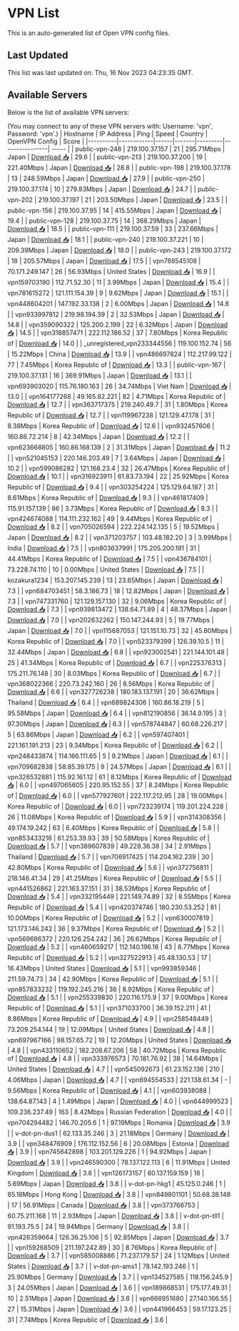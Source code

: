 # VPN List

This is an auto-generated list of Open VPN config files.

## Last Updated

This list was last updated on: Thu, 16 Nov 2023 04:23:35 GMT.

## Available Servers

Below is the list of available VPN servers:

(You may connect to any of these VPN servers with: Username: 'vpn', Password: 'vpn'.)
| Hostname | IP Address | Ping | Speed | Country | OpenVPN Config | Score |
|----------|------------|------|-------|---------|----------------| ----- |
| public-vpn-248 | 219.100.37.157 | 21 | 295.71Mbps | Japan | [Download 📥](./configs/server_0_JP.ovpn) | 29.6 |
| public-vpn-213 | 219.100.37.200 | 19 | 221.40Mbps | Japan | [Download 📥](./configs/server_1_JP.ovpn) | 28.8 |
| public-vpn-198 | 219.100.37.178 | 13 | 248.59Mbps | Japan | [Download 📥](./configs/server_2_JP.ovpn) | 27.9 |
| public-vpn-250 | 219.100.37.174 | 10 | 279.83Mbps | Japan | [Download 📥](./configs/server_3_JP.ovpn) | 24.7 |
| public-vpn-202 | 219.100.37.197 | 21 | 203.50Mbps | Japan | [Download 📥](./configs/server_4_JP.ovpn) | 23.5 |
| public-vpn-156 | 219.100.37.95 | 14 | 415.55Mbps | Japan | [Download 📥](./configs/server_5_JP.ovpn) | 19.4 |
| public-vpn-128 | 219.100.37.75 | 14 | 368.29Mbps | Japan | [Download 📥](./configs/server_6_JP.ovpn) | 18.5 |
| public-vpn-111 | 219.100.37.59 | 33 | 237.66Mbps | Japan | [Download 📥](./configs/server_7_JP.ovpn) | 18.1 |
| public-vpn-240 | 219.100.37.221 | 10 | 209.39Mbps | Japan | [Download 📥](./configs/server_8_JP.ovpn) | 18.0 |
| public-vpn-243 | 219.100.37.172 | 18 | 205.57Mbps | Japan | [Download 📥](./configs/server_9_JP.ovpn) | 17.5 |
| vpn788545108 | 70.171.249.147 | 26 | 56.93Mbps | United States | [Download 📥](./configs/server_10_US.ovpn) | 16.9 |
| vpn159703190 | 112.71.52.30 | 11 | 3.99Mbps | Japan | [Download 📥](./configs/server_11_JP.ovpn) | 15.4 |
| vpn781615272 | 121.111.154.39 | 9 | 9.62Mbps | Japan | [Download 📥](./configs/server_12_JP.ovpn) | 15.1 |
| vpn448604201 | 147.192.33.138 | 2 | 6.00Mbps | Japan | [Download 📥](./configs/server_13_JP.ovpn) | 14.8 |
| vpn933997812 | 219.98.194.39 | 2 | 32.53Mbps | Japan | [Download 📥](./configs/server_14_JP.ovpn) | 14.8 |
| vpn359090322 | 125.200.2.199 | 22 | 6.32Mbps | Japan | [Download 📥](./configs/server_15_JP.ovpn) | 14.5 |
| vpn318857471 | 222.112.186.52 | 37 | 7.80Mbps | Korea Republic of | [Download 📥](./configs/server_16_KR.ovpn) | 14.0 |
| _unregistered_vpn233344556 | 119.100.152.74 | 56 | 15.22Mbps | China | [Download 📥](./configs/server_17_CN.ovpn) | 13.9 |
| vpn486697824 | 112.217.99.122 | 77 | 7.45Mbps | Korea Republic of | [Download 📥](./configs/server_18_KR.ovpn) | 13.3 |
| public-vpn-167 | 219.100.37.131 | 16 | 369.91Mbps | Japan | [Download 📥](./configs/server_19_JP.ovpn) | 13.1 |
| vpn693903020 | 115.76.180.163 | 26 | 34.74Mbps | Viet Nam | [Download 📥](./configs/server_20_VN.ovpn) | 13.0 |
| vpn164177268 | 49.165.82.221 | 82 | 4.71Mbps | Korea Republic of | [Download 📥](./configs/server_21_KR.ovpn) | 12.7 |
| vpn363717375 | 219.240.49.7 | 31 | 1.80Mbps | Korea Republic of | [Download 📥](./configs/server_22_KR.ovpn) | 12.7 |
| vpn119967238 | 121.129.47.178 | 31 | 8.38Mbps | Korea Republic of | [Download 📥](./configs/server_23_KR.ovpn) | 12.6 |
| vpn932457606 | 160.86.72.214 | 8 | 42.34Mbps | Japan | [Download 📥](./configs/server_24_JP.ovpn) | 12.2 |
| vpn623668805 | 160.86.168.139 | 2 | 31.31Mbps | Japan | [Download 📥](./configs/server_25_JP.ovpn) | 11.2 |
| vpn521045153 | 220.146.203.49 | 7 | 3.64Mbps | Japan | [Download 📥](./configs/server_26_JP.ovpn) | 10.2 |
| vpn599086282 | 121.168.23.4 | 32 | 26.47Mbps | Korea Republic of | [Download 📥](./configs/server_27_KR.ovpn) | 10.1 |
| vpn316923911 | 61.83.73.194 | 22 | 25.92Mbps | Korea Republic of | [Download 📥](./configs/server_28_KR.ovpn) | 9.4 |
| vpn303254224 | 125.129.64.187 | 31 | 8.61Mbps | Korea Republic of | [Download 📥](./configs/server_29_KR.ovpn) | 9.3 |
| vpn461817409 | 115.91.157.139 | 86 | 3.73Mbps | Korea Republic of | [Download 📥](./configs/server_30_KR.ovpn) | 8.3 |
| vpn424674088 | 114.111.232.162 | 49 | 9.44Mbps | Korea Republic of | [Download 📥](./configs/server_31_KR.ovpn) | 8.2 |
| vpn705026594 | 222.224.142.135 | 5 | 19.52Mbps | Japan | [Download 📥](./configs/server_32_JP.ovpn) | 8.2 |
| vpn371203757 | 103.48.182.20 | 3 | 3.99Mbps | India | [Download 📥](./configs/server_33_IN.ovpn) | 7.5 |
| vpn803637991 | 175.205.200.191 | 31 | 44.41Mbps | Korea Republic of | [Download 📥](./configs/server_34_KR.ovpn) | 7.5 |
| vpn436784101 | 73.228.74.110 | 10 | 0.00Mbps | United States | [Download 📥](./configs/server_35_US.ovpn) | 7.5 |
| kozakura1234 | 153.207.145.239 | 13 | 23.65Mbps | Japan | [Download 📥](./configs/server_36_JP.ovpn) | 7.3 |
| vpn684703451 | 58.3.186.73 | 18 | 12.82Mbps | Japan | [Download 📥](./configs/server_37_JP.ovpn) | 7.3 |
| vpn747331760 | 121.129.157.130 | 32 | 9.06Mbps | Korea Republic of | [Download 📥](./configs/server_38_KR.ovpn) | 7.3 |
| vpn939813472 | 138.64.71.89 | 4 | 48.37Mbps | Japan | [Download 📥](./configs/server_39_JP.ovpn) | 7.0 |
| vpn202632262 | 150.147.244.93 | 5 | 19.77Mbps | Japan | [Download 📥](./configs/server_40_JP.ovpn) | 7.0 |
| vpn115687053 | 121.151.10.73 | 32 | 45.80Mbps | Korea Republic of | [Download 📥](./configs/server_41_KR.ovpn) | 7.0 |
| vpn523379399 | 126.39.10.5 | 11 | 32.44Mbps | Japan | [Download 📥](./configs/server_42_JP.ovpn) | 6.8 |
| vpn923002541 | 221.144.101.48 | 25 | 41.34Mbps | Korea Republic of | [Download 📥](./configs/server_43_KR.ovpn) | 6.7 |
| vpn225376313 | 175.211.76.148 | 30 | 8.03Mbps | Korea Republic of | [Download 📥](./configs/server_44_KR.ovpn) | 6.7 |
| vpn368022366 | 220.73.242.160 | 26 | 8.56Mbps | Korea Republic of | [Download 📥](./configs/server_45_KR.ovpn) | 6.6 |
| vpn327726238 | 180.183.137.191 | 20 | 36.62Mbps | Thailand | [Download 📥](./configs/server_46_TH.ovpn) | 6.4 |
| vpn689824306 | 160.86.18.219 | 5 | 95.58Mbps | Japan | [Download 📥](./configs/server_47_JP.ovpn) | 6.4 |
| vpn812190856 | 36.14.9.195 | 3 | 97.30Mbps | Japan | [Download 📥](./configs/server_48_JP.ovpn) | 6.3 |
| vpn578744847 | 60.68.226.217 | 5 | 63.86Mbps | Japan | [Download 📥](./configs/server_49_JP.ovpn) | 6.2 |
| vpn597407401 | 221.161.191.213 | 23 | 9.34Mbps | Korea Republic of | [Download 📥](./configs/server_50_KR.ovpn) | 6.2 |
| vpn248433874 | 114.166.111.65 | 5 | 9.21Mbps | Japan | [Download 📥](./configs/server_51_JP.ovpn) | 6.1 |
| vpn709682838 | 58.85.39.175 | 9 | 24.57Mbps | Japan | [Download 📥](./configs/server_52_JP.ovpn) | 6.1 |
| vpn326532881 | 115.92.161.12 | 61 | 8.12Mbps | Korea Republic of | [Download 📥](./configs/server_53_KR.ovpn) | 6.0 |
| vpn497065605 | 220.95.152.55 | 37 | 8.24Mbps | Korea Republic of | [Download 📥](./configs/server_54_KR.ovpn) | 6.0 |
| vpn577927601 | 222.117.212.95 | 28 | 19.00Mbps | Korea Republic of | [Download 📥](./configs/server_55_KR.ovpn) | 6.0 |
| vpn723239174 | 119.201.224.228 | 26 | 11.08Mbps | Korea Republic of | [Download 📥](./configs/server_56_KR.ovpn) | 5.9 |
| vpn314308356 | 49.174.19.242 | 63 | 6.40Mbps | Korea Republic of | [Download 📥](./configs/server_57_KR.ovpn) | 5.8 |
| vpn853433216 | 61.253.39.93 | 39 | 50.58Mbps | Korea Republic of | [Download 📥](./configs/server_58_KR.ovpn) | 5.7 |
| vpn389607839 | 49.228.36.38 | 34 | 2.91Mbps | Thailand | [Download 📥](./configs/server_59_TH.ovpn) | 5.7 |
| vpn706917425 | 114.204.162.239 | 30 | 42.80Mbps | Korea Republic of | [Download 📥](./configs/server_60_KR.ovpn) | 5.6 |
| vpn372756811 | 218.146.41.34 | 29 | 41.25Mbps | Korea Republic of | [Download 📥](./configs/server_61_KR.ovpn) | 5.5 |
| vpn441526862 | 221.163.37.151 | 31 | 38.53Mbps | Korea Republic of | [Download 📥](./configs/server_62_KR.ovpn) | 5.4 |
| vpn332195449 | 221.149.74.89 | 32 | 8.55Mbps | Korea Republic of | [Download 📥](./configs/server_63_KR.ovpn) | 5.4 |
| vpn420374746 | 180.230.53.252 | 81 | 10.00Mbps | Korea Republic of | [Download 📥](./configs/server_64_KR.ovpn) | 5.2 |
| vpn630007819 | 121.173.146.242 | 36 | 9.37Mbps | Korea Republic of | [Download 📥](./configs/server_65_KR.ovpn) | 5.2 |
| vpn569686372 | 220.126.254.242 | 36 | 26.62Mbps | Korea Republic of | [Download 📥](./configs/server_66_KR.ovpn) | 5.2 |
| vpn460659217 | 112.140.196.16 | 43 | 8.77Mbps | Korea Republic of | [Download 📥](./configs/server_67_KR.ovpn) | 5.2 |
| vpn327522913 | 45.48.130.53 | 17 | 16.43Mbps | United States | [Download 📥](./configs/server_68_US.ovpn) | 5.1 |
| vpn993859346 | 211.59.74.73 | 34 | 42.90Mbps | Korea Republic of | [Download 📥](./configs/server_69_KR.ovpn) | 5.1 |
| vpn857833232 | 119.192.245.216 | 36 | 8.92Mbps | Korea Republic of | [Download 📥](./configs/server_70_KR.ovpn) | 5.1 |
| vpn255339830 | 220.116.175.9 | 37 | 9.00Mbps | Korea Republic of | [Download 📥](./configs/server_71_KR.ovpn) | 5.1 |
| vpn371033700 | 36.39.152.211 | 41 | 8.86Mbps | Korea Republic of | [Download 📥](./configs/server_72_KR.ovpn) | 4.9 |
| vpn258548449 | 73.209.254.144 | 19 | 12.09Mbps | United States | [Download 📥](./configs/server_73_US.ovpn) | 4.8 |
| vpn697967166 | 98.157.65.72 | 19 | 12.20Mbps | United States | [Download 📥](./configs/server_74_US.ovpn) | 4.8 |
| vpn433110652 | 182.208.67.206 | 58 | 40.72Mbps | Korea Republic of | [Download 📥](./configs/server_75_KR.ovpn) | 4.8 |
| vpn333976573 | 70.181.76.92 | 38 | 14.64Mbps | United States | [Download 📥](./configs/server_76_US.ovpn) | 4.7 |
| vpn545092673 | 61.23.152.136 | 210 | 4.06Mbps | Japan | [Download 📥](./configs/server_77_JP.ovpn) | 4.7 |
| vpn694554533 | 221.138.61.34 | - | 9.56Mbps | Korea Republic of | [Download 📥](./configs/server_78_KR.ovpn) | 4.1 |
| vpn603938088 | 138.64.87.143 | 4 | 1.49Mbps | Japan | [Download 📥](./configs/server_79_JP.ovpn) | 4.0 |
| vpn644999523 | 109.236.237.49 | 163 | 8.42Mbps | Russian Federation | [Download 📥](./configs/server_80_RU.ovpn) | 4.0 |
| vpn704294482 | 146.70.205.6 | 1 | 97.19Mbps | Romania | [Download 📥](./configs/server_81_RO.ovpn) | 3.9 |
| v-dot-pn-dus1 | 62.133.35.246 | 3 | 21.18Mbps | Germany | [Download 📥](./configs/server_82_DE.ovpn) | 3.9 |
| vpn348476909 | 176.112.152.56 | 6 | 20.08Mbps | Estonia | [Download 📥](./configs/server_83_EE.ovpn) | 3.9 |
| vpn745642898 | 103.201.129.226 | 1 | 94.92Mbps | Japan | [Download 📥](./configs/server_84_JP.ovpn) | 3.9 |
| vpn246590300 | 78.137.122.113 | 6 | 11.91Mbps | United Kingdom | [Download 📥](./configs/server_85_GB.ovpn) | 3.8 |
| vpn126173157 | 60.137.159.159 | 18 | 5.69Mbps | Japan | [Download 📥](./configs/server_86_JP.ovpn) | 3.8 |
| v-dot-pn-hkg1 | 45.125.0.246 | 1 | 85.18Mbps | Hong Kong | [Download 📥](./configs/server_87_HK.ovpn) | 3.8 |
| vpn849801101 | 50.68.38.148 | 17 | 56.91Mbps | Canada | [Download 📥](./configs/server_88_CA.ovpn) | 3.8 |
| vpn373766753 | 60.75.211.168 | 11 | 2.93Mbps | Japan | [Download 📥](./configs/server_89_JP.ovpn) | 3.8 |
| v-dot-pn-tll1 | 91.193.75.5 | 24 | 19.94Mbps | Germany | [Download 📥](./configs/server_90_DE.ovpn) | 3.8 |
| vpn426359664 | 126.36.25.106 | 5 | 92.85Mbps | Japan | [Download 📥](./configs/server_91_JP.ovpn) | 3.7 |
| vpn159268509 | 211.197.242.89 | 30 | 8.76Mbps | Korea Republic of | [Download 📥](./configs/server_92_KR.ovpn) | 3.7 |
| vpn585008886 | 71.237.179.57 | 24 | 1.12Mbps | United States | [Download 📥](./configs/server_93_US.ovpn) | 3.7 |
| v-dot-pn-ams1 | 78.142.193.246 | 1 | 25.90Mbps | Germany | [Download 📥](./configs/server_94_DE.ovpn) | 3.7 |
| vpn134527585 | 118.156.245.9 | 3 | 24.05Mbps | Japan | [Download 📥](./configs/server_95_JP.ovpn) | 3.6 |
| vpn189868531 | 175.177.49.31 | 10 | 2.51Mbps | Japan | [Download 📥](./configs/server_96_JP.ovpn) | 3.6 |
| vpn666951680 | 27.140.166.55 | 27 | 15.31Mbps | Japan | [Download 📥](./configs/server_97_JP.ovpn) | 3.6 |
| vpn441966453 | 59.17.123.25 | 31 | 7.74Mbps | Korea Republic of | [Download 📥](./configs/server_98_KR.ovpn) | 3.6 |
